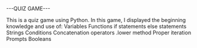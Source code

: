 ---QUIZ GAME---

This is a quiz game using Python.
In this game, I displayed the beginning knowledge and use of:
Variables
Functions
if statements
else statements
Strings
Conditions
Concatenation operators
.lower method
Proper iteration
Prompts
Booleans
